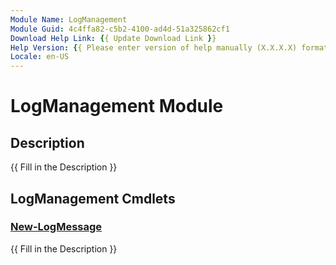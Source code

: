 ```yaml
---
Module Name: LogManagement
Module Guid: 4c4ffa82-c5b2-4100-ad4d-51a325862cf1
Download Help Link: {{ Update Download Link }}
Help Version: {{ Please enter version of help manually (X.X.X.X) format }}
Locale: en-US
---
```


# LogManagement Module
## Description
{{ Fill in the Description }}

## LogManagement Cmdlets
### [New-LogMessage](New-LogMessage.md)
{{ Fill in the Description }}

